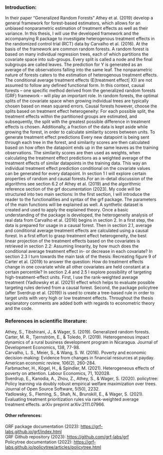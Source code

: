 
### Introduction:
In their paper “Generalized Random Forests” Athey et al. (2019) develop a general
framework for forest-based estimators, which allows for an unbiased nonparametric 
estimation of treatment effects as well as their variance. 
In this thesis, I will use the developed framework and the accompanying R package 
to investigate heterogenous treatment effects in the randomized control trial (RCT)
data by Carvalho et al. (2016).
At the basis of the framework are common random forests.
A random forest is based on many individual regression trees, each of which partitions
the covariate space into sub-groups. Every split is called a node and the final
subgroups are called leaves. The prediction for Y is generated as an average of
the observations falling into the same leaf.
The nonparametric nature of forests caters to the estimation of heterogenous treatment
effects. The conditional average treatment effects (E(treatment effect| X)) are 
not assumed to follow any defined functional form. In this context, causal forests
– one specific method derived from the generalized random forests (GRF) framework – 
will play an important role. In random forests, the optimal splits of the covariate
space when growing individual trees are typically chosen based on mean squared errors. Causal forests however, choose the splits based on treatment
effect heterogeneity: For each possible split, the treatment effects within the
partitioned groups are estimated, and subsequently, the split with the greatest 
possible difference in treatment effects is chosen. Additionally, a fraction of 
the data is kept aside while growing the forest, in order to calculate similarity 
scores between units. To generate treatment effect predictions Every new datapoint
is being sent through each tree in the forest, and similarity scores are then 
calculated based on how often the datapoint ends  up in the same leaves as the 
training observations. The similarity scores are then used as weights, when calculating 
the treatment effect predictions as a weighted average of the treatment effects 
of similar datapoints in the training data. This way an individual treatment effect
prediction conditional on the covariate values can be generated for every datapoint.
In section 1 I will explore certain properties of random and causal forests.For 
an in-detail discussion of the algorithms see section 6.2 of Athey et al. (2019)
and the algorithmic reference section of the grf documentation (2023).
My code will be structured into two main sections:
In the first section, I will introduce the reader to the functionalities and syntax
of the grf package. The parameters of the main functions will be explained as well.
A synthetic dataset is created and used to apply the explained theory. 
Once a basic understanding of the package is developed, the heterogeneity analysis
of real data from Carvalho et al. (2016) begins in section 2.
In a first step, the data is prepared for usage in a causal forest. Then in section
2.1, average and conditional average treatment effects are calculated using a causal
forest. In a first effort to grasp treatment effect heterogeneity, the best linear
projection of the treatment effects based on the covariates is retrieved in section
2.2: Assuming linearity, by how much does the conditional average treatment effect
in- or decrease in each covariate?
In section 2.3 I turn towards the main task of the thesis: Recreating figure 9
of Carter et al. (2019) to answer the question: How do treatment effects change
in one covariate while all other covariates are held constant at a certain percentile?
In section 2.4 and 2.5 I explore possibility of targeting high-treatment-effect
units. First, I use the rank-weighted average treatment (Yadlowsky et al. (2021)) 
effect which helps to evaluate possible targeting rules derived from a causal forest.
Second, the package policytree (after Sverdrup et al. (2019)) is used to create 
a tree-based rule in order to target units with very high or low treatment effects.
Throughout the thesis explanatory comments are added both with regards to econometric
theory and the code.

### References in scientific literature:
Athey, S., Tibshirani, J., & Wager, S. (2019). Generalized random forests.  
Carter, M. R., Tjernström, E., & Toledo, P. (2019). Heterogeneous impact dynamics of a rural business development program in Nicaragua. Journal of Development Economics, 138, 77-98.  
Carvalho, L. S., Meier, S., & Wang, S. W. (2016). Poverty and economic decision-making: Evidence from changes in financial resources at payday. American economic review, 106(2), 260-284.  
Farbmacher, H., Kögel, H., & Spindler, M. (2021). Heterogeneous effects of poverty on attention. Labour Economics, 71, 102028.  
Sverdrup, E., Kanodia, A., Zhou, Z., Athey, S., & Wager, S. (2020). policytree: Policy learning via doubly robust empirical welfare maximization over trees. Journal of Open Source Software, 5(50), 2232.  
Yadlowsky, S., Fleming, S., Shah, N., Brunskill, E., & Wager, S. (2021). Evaluating treatment prioritization rules via rank-weighted average treatment effects. arXiv preprint arXiv:2111.07966.  

#### Other references:  
GRF package documentation (2023): https://grf-labs.github.io/grf/index.html  
GRF Github repository (2023): https://github.com/grf-labs/grf  
Policytree documentation (2022): https://grf-labs.github.io/policytree/articles/policytree.html   
